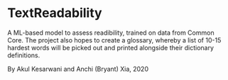 <meta name="google-site-verification" content="VaCgRfEuw9XSNFb-97t0Kqlj54OQxj7PbVL2fAXmVCU" />

# TextReadability

A ML-based model to assess readibility, trained on data from Common Core. The project also hopes to create a glossary, whereby a list of 10-15 hardest words will be picked out and printed alongside their dictionary definitions. 

By Akul Kesarwani and Anchi (Bryant) Xia, 2020
